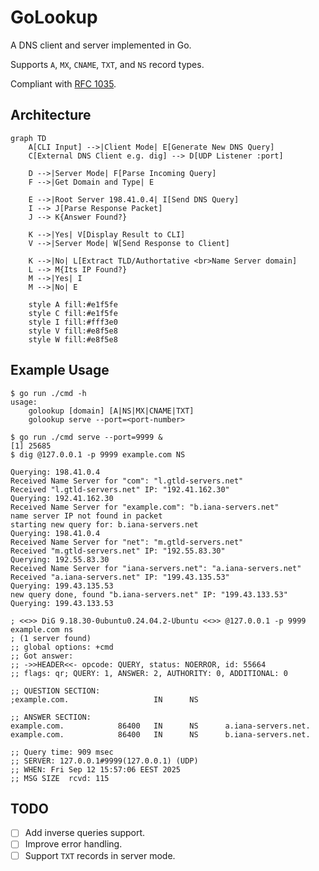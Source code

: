 # GoLookup

A DNS client and server implemented in Go.   

Supports `A`, `MX`, `CNAME`, `TXT`, and `NS` record types.  

Compliant with [RFC 1035](https://datatracker.ietf.org/doc/html/rfc1035).

## Architecture

```mermaid
graph TD
    A[CLI Input] -->|Client Mode| E[Generate New DNS Query]
    C[External DNS Client e.g. dig] --> D[UDP Listener :port]
    
    D -->|Server Mode| F[Parse Incoming Query]
    F -->|Get Domain and Type| E
    
    E -->|Root Server 198.41.0.4| I[Send DNS Query]
    I --> J[Parse Response Packet]
    J --> K{Answer Found?}
    
    K -->|Yes| V[Display Result to CLI]
    V -->|Server Mode| W[Send Response to Client]

    K -->|No| L[Extract TLD/Authortative <br>Name Server domain]
    L --> M{Its IP Found?}
    M -->|Yes| I
    M -->|No| E
    
    style A fill:#e1f5fe
    style C fill:#e1f5fe
    style I fill:#fff3e0
    style V fill:#e8f5e8
    style W fill:#e8f5e8
```

## Example Usage

```
$ go run ./cmd -h
usage:
    golookup [domain] [A|NS|MX|CNAME|TXT]
    golookup serve --port=<port-number>
```

```
$ go run ./cmd serve --port=9999 &
[1] 25685
$ dig @127.0.0.1 -p 9999 example.com NS

Querying: 198.41.0.4
Received Name Server for "com": "l.gtld-servers.net"
Received "l.gtld-servers.net" IP: "192.41.162.30"
Querying: 192.41.162.30
Received Name Server for "example.com": "b.iana-servers.net"
name server IP not found in packet
starting new query for: b.iana-servers.net
Querying: 198.41.0.4
Received Name Server for "net": "m.gtld-servers.net"
Received "m.gtld-servers.net" IP: "192.55.83.30"
Querying: 192.55.83.30
Received Name Server for "iana-servers.net": "a.iana-servers.net"
Received "a.iana-servers.net" IP: "199.43.135.53"
Querying: 199.43.135.53
new query done, found "b.iana-servers.net" IP: "199.43.133.53"
Querying: 199.43.133.53

; <<>> DiG 9.18.30-0ubuntu0.24.04.2-Ubuntu <<>> @127.0.0.1 -p 9999 example.com ns
; (1 server found)
;; global options: +cmd
;; Got answer:
;; ->>HEADER<<- opcode: QUERY, status: NOERROR, id: 55664
;; flags: qr; QUERY: 1, ANSWER: 2, AUTHORITY: 0, ADDITIONAL: 0

;; QUESTION SECTION:
;example.com.                   IN      NS

;; ANSWER SECTION:
example.com.            86400   IN      NS      a.iana-servers.net.
example.com.            86400   IN      NS      b.iana-servers.net.

;; Query time: 909 msec
;; SERVER: 127.0.0.1#9999(127.0.0.1) (UDP)
;; WHEN: Fri Sep 12 15:57:06 EEST 2025
;; MSG SIZE  rcvd: 115
```

## TODO

- [ ] Add inverse queries support.
- [ ] Improve error handling.
- [ ] Support `TXT` records in server mode.
